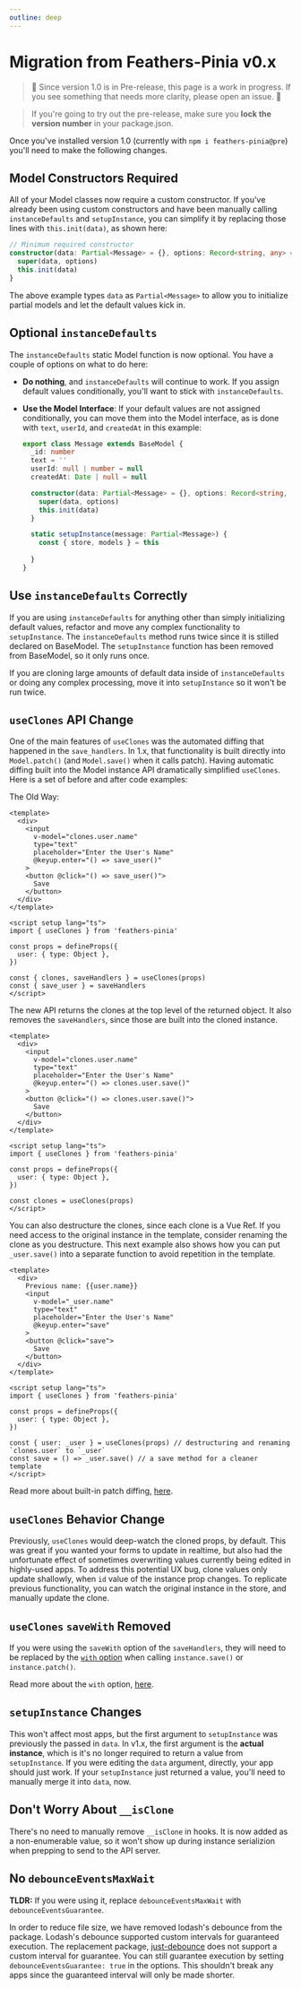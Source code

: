 ```yaml
---
outline: deep
---
```


# Migration from Feathers-Pinia v0.x

> 🚧 Since version 1.0 is in Pre-release, this page is a work in progress. If you see something that needs more clarity, please open an issue. 🚧

<script setup>
import BlockQuote from '../components/BlockQuote.vue'
</script>

<BlockQuote type="danger" label="🚧 CAUTION 🚧">

If you're going to try out the pre-release, make sure you **lock the version number** in your package.json.

</BlockQuote>

Once you've installed version 1.0 (currently with `npm i feathers-pinia@pre`) you'll need to make the following changes.

## Model Constructors Required

All of your Model classes now require a custom constructor. If you've already been using custom constructors and have been manually calling `instanceDefaults` and `setupInstance`, you can simplify it by replacing those lines with `this.init(data)`, as shown here:

```ts
// Minimum required constructor
constructor(data: Partial<Message> = {}, options: Record<string, any> = {}) {
  super(data, options)
  this.init(data)
}
```

The above example types `data` as `Partial<Message>` to allow you to initialize partial models and let the default values kick in.

## Optional `instanceDefaults`

The `instanceDefaults` static Model function is now optional. You have a couple of options on what to do here:

- **Do nothing**, and `instanceDefaults` will continue to work. If you assign default values conditionally, you'll want to stick with `instanceDefaults`.
- **Use the Model Interface**: If your default values are not assigned conditionally, you can move them into the Model interface, as is done with `text`, `userId`, and `createdAt` in this example:

  ```ts
  export class Message extends BaseModel {
    _id: number
    text = ''
    userId: null | number = null
    createdAt: Date | null = null

    constructor(data: Partial<Message> = {}, options: Record<string, any> = {}) {
      super(data, options)
      this.init(data)
    }

    static setupInstance(message: Partial<Message>) {
      const { store, models } = this
      
    }
  }
  ```

## Use `instanceDefaults` Correctly

If you are using `instanceDefaults` for anything other than simply initializing default values, refactor and move any complex functionality to `setupInstance`.  The `instanceDefaults` method runs twice since it is stilled declared on BaseModel. The `setupInstance` function has been removed from BaseModel, so it only runs once.

If you are cloning large amounts of default data inside of `instanceDefaults` or doing any complex processing, move it into `setupInstance` so it won't be run twice.

## `useClones` API Change

One of the main features of `useClones` was the automated diffing that happened in the `save_handlers`. In 1.x, that functionality is built directly into `Model.patch()` (and `Model.save()` when it calls patch). Having automatic diffing built into the Model instance API dramatically simplified `useClones`.  Here is a set of before and after code examples:

The Old Way:

```vue
<template>
  <div>
    <input
      v-model="clones.user.name"
      type="text"
      placeholder="Enter the User's Name"
      @keyup.enter="() => save_user()"
    >
    <button @click="() => save_user()">
      Save
    </button>
  </div>
</template>

<script setup lang="ts">
import { useClones } from 'feathers-pinia'

const props = defineProps({
  user: { type: Object },
})

const { clones, saveHandlers } = useClones(props)
const { save_user } = saveHandlers
</script>
```

The new API returns the clones at the top level of the returned object. It also removes the `saveHandlers`, since those are built into the cloned instance.

```vue
<template>
  <div>
    <input
      v-model="clones.user.name"
      type="text"
      placeholder="Enter the User's Name"
      @keyup.enter="() => clones.user.save()"
    >
    <button @click="() => clones.user.save()">
      Save
    </button>
  </div>
</template>

<script setup lang="ts">
import { useClones } from 'feathers-pinia'

const props = defineProps({
  user: { type: Object },
})

const clones = useClones(props)
</script>
```

You can also destructure the clones, since each clone is a Vue Ref. If you need access to the original instance in the template, consider renaming the clone as you destructure. This next example also shows how you can put `_user.save()` into a separate function to avoid repetition in the template.

```vue
<template>
  <div>
    Previous name: {{user.name}}
    <input
      v-model="_user.name"
      type="text"
      placeholder="Enter the User's Name"
      @keyup.enter="save"
    >
    <button @click="save">
      Save
    </button>
  </div>
</template>

<script setup lang="ts">
import { useClones } from 'feathers-pinia'

const props = defineProps({
  user: { type: Object },
})

const { user: _user } = useClones(props) // destructuring and renaming `clones.user` to `_user`
const save = () => _user.save() // a save method for a cleaner template
</script>
```

Read more about built-in patch diffing, [here](./use-clones#automatic-patch-diffing).

## `useClones` Behavior Change

Previously, `useClones` would deep-watch the cloned props, by default. This was great if you wanted your forms to update in realtime, but also had the unfortunate effect of sometimes overwriting values currently being edited in highly-used apps. To address this potential UX bug, clone values only update shallowly, when `id` value of the instance prop changes.  To replicate previous functionality, you can watch the original instance in the store, and manually update the clone.

## `useClones` `saveWith` Removed

If you were using the `saveWith` option of the `saveHandlers`, they will need to be replaced by the [`with` option](./whats-new#always-save-certain-props) when calling `instance.save()` or `instance.patch()`.

Read more about the `with` option, [here](./whats-new#always-save-certain-props).

## `setupInstance` Changes

This won't affect most apps, but the first argument to `setupInstance` was previously the passed in `data`. In v1.x, the first argument is the **actual instance**, which is it's no longer required to return a value from `setupInstance`. If you were editing the `data` argument, directly, your app should just work.  If your `setupInstance` just returned a value, you'll need to manually merge it into `data`, now.

## Don't Worry About `__isClone`

There's no need to manually remove `__isClone` in hooks. It is now added as a non-enumerable value, so it won't show up during instance serializion when prepping to send to the API server.

## No `debounceEventsMaxWait`

**TLDR:** If you were using it, replace `debounceEventsMaxWait` with `debounceEventsGuarantee`.

In order to reduce file size, we have removed lodash's debounce from the package.  Lodash's debounce supported custom intervals for guaranteed execution.  The replacement package, [just-debounce](https://npmjs.com/package/just-debounce) does not support a custom interval for guarantee. You can still guarantee execution by setting `debounceEventsGuarantee: true` in the options.  This shouldn't break any apps since the guaranteed interval will only be made shorter.